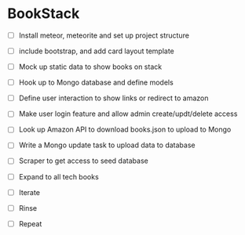 # BookStack 
- [ ] Install meteor, meteorite and set up project structure
- [ ] include bootstrap, and add card layout template
- [ ] Mock up static data to show books on stack
- [ ] Hook up to Mongo database  and define models
- [ ] Define user interaction to show links or redirect to amazon
- [ ] Make user login feature and allow admin create/updt/delete access
- [ ] Look up Amazon API to download books.json to upload to Mongo

- [ ] Write a Mongo update task to upload data to database
- [ ] Scraper to get access to seed database
- [ ] Expand to all tech books 
- [ ] Iterate 
- [ ] Rinse 
- [ ] Repeat
